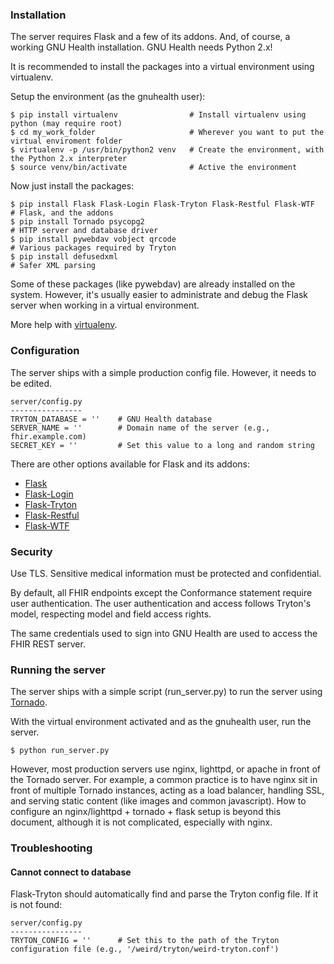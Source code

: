 ### Installation

The server requires Flask and a few of its addons. And, of course, a working GNU Health installation. GNU Health needs Python 2.x!

It is recommended to install the packages into a virtual environment using virtualenv.

Setup the environment (as the gnuhealth user):

    $ pip install virtualenv                # Install virtualenv using python (may require root)
    $ cd my_work_folder                     # Wherever you want to put the virtual enviroment folder
    $ virtualenv -p /usr/bin/python2 venv   # Create the environment, with the Python 2.x interpreter
    $ source venv/bin/activate              # Active the environment

Now just install the packages:

    $ pip install Flask Flask-Login Flask-Tryton Flask-Restful Flask-WTF        # Flask, and the addons
    $ pip install Tornado psycopg2                                              # HTTP server and database driver
    $ pip install pywebdav vobject qrcode                                       # Various packages required by Tryton
    $ pip install defusedxml                                                    # Safer XML parsing

Some of these packages (like pywebdav) are already installed on the system. However, it's usually easier to administrate and debug the Flask server when working in a virtual environment.

More help with [virtualenv](http://docs.python-guide.org/en/latest/dev/virtualenvs/).

### Configuration

The server ships with a simple production config file. However, it needs to be edited.

    server/config.py
    ----------------
    TRYTON_DATABASE = ''    # GNU Health database
    SERVER_NAME = ''        # Domain name of the server (e.g., fhir.example.com)
    SECRET_KEY = ''         # Set this value to a long and random string

There are other options available for Flask and its addons:
* [Flask](http://flask.pocoo.org/docs/0.10/config/)
* [Flask-Login](https://flask-login.readthedocs.org/en/latest/)
* [Flask-Tryton](https://code.google.com/p/flask-tryton/)
* [Flask-Restful](http://flask-restful.readthedocs.org/en/latest/quickstart.html)
* [Flask-WTF](https://flask-wtf.readthedocs.org/en/latest/)

### Security

Use TLS. Sensitive medical information must be protected and confidential.

By default, all FHIR endpoints except the Conformance statement require user authentication. The user authentication and access follows Tryton's model, respecting model and field access rights.

The same credentials used to sign into GNU Health are used to access the FHIR REST server.

### Running the server

The server ships with a simple script (run_server.py) to run the server using [Tornado](http://www.tornadoweb.org/en/stable/).

With the virtual environment activated and as the gnuhealth user, run the server.

    $ python run_server.py

However, most production servers use nginx, lighttpd, or apache in front of the Tornado server. For example, a common practice is to have nginx sit in front of multiple Tornado instances, acting as a load balancer, handling SSL, and serving static content (like images and common javascript). How to configure an nginx/lighttpd + tornado + flask setup is beyond this document, although it is not complicated, especially with nginx.

### Troubleshooting

#### Cannot connect to database

Flask-Tryton should automatically find and parse the Tryton config file. If it is not found:

    server/config.py
    ----------------
    TRYTON_CONFIG = ''      # Set this to the path of the Tryton configuration file (e.g., '/weird/tryton/weird-tryton.conf')
